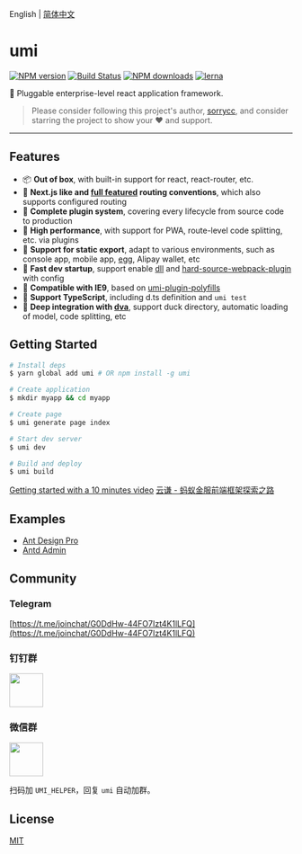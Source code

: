 English | [简体中文](./README_zh-CN.md)

# umi

[![NPM version](https://img.shields.io/npm/v/umi.svg?style=flat)](https://npmjs.org/package/umi)
[![Build Status](https://img.shields.io/travis/umijs/umi.svg?style=flat)](https://travis-ci.org/umijs/umi)
[![NPM downloads](http://img.shields.io/npm/dm/umi.svg?style=flat)](https://npmjs.org/package/umi)
[![lerna](https://img.shields.io/badge/maintained%20with-lerna-cc00ff.svg)](https://lernajs.io/)

🌋 Pluggable enterprise-level react application framework.

> Please consider following this project's author, [sorrycc](https://github.com/sorrycc), and consider starring the project to show your ❤️ and support.

---

## Features

* 📦 **Out of box**, with built-in support for react, react-router, etc.
* 🏈 **Next.js like and [full featured](https://umijs.org/guide/router.html) routing conventions**, which also supports configured routing
* 🎉 **Complete plugin system**, covering every lifecycle from source code to production
* 🚀 **High performance**, with support for PWA, route-level code splitting, etc. via plugins
* 💈 **Support for static export**, adapt to various environments, such as console app, mobile app, [egg](https://github.com/eggjs/egg), Alipay wallet, etc
* 🚄 **Fast dev startup**, support enable [dll](https://umijs.org/plugin/umi-plugin-react.html#dll) and [hard-source-webpack-plugin](https://umijs.org/plugin/umi-plugin-react.html#hardSource) with config
* 🐠 **Compatible with IE9**, based on [umi-plugin-polyfills](https://umijs.org/plugin/umi-plugin-react.html#polyfills)
* 🍁 **Support TypeScript**, including d.ts definition and `umi test`
* 🌴 **Deep integration with [dva](https://dvajs.com/)**, support duck directory, automatic loading of model, code splitting, etc

## Getting Started

```bash
# Install deps
$ yarn global add umi # OR npm install -g umi

# Create application
$ mkdir myapp && cd myapp

# Create page
$ umi generate page index

# Start dev server
$ umi dev

# Build and deploy
$ umi build
```

[Getting started with a 10 minutes video](https://youtu.be/vkAUGUlYm24)
[云谦 - 蚂蚁金服前端框架探索之路](https://www.bilibili.com/video/av40319780/)

## Examples

* [Ant Design Pro](https://github.com/ant-design/ant-design-pro)
* [Antd Admin](https://github.com/zuiidea/antd-admin)

## Community

### Telegram

[https://t.me/joinchat/G0DdHw-44FO7Izt4K1lLFQ](https://t.me/joinchat/G0DdHw-44FO7Izt4K1lLFQ)

### 钉钉群

<img src="https://gw.alipayobjects.com/zos/rmsportal/jPXcQOlGLnylGMfrKdBz.jpg" width="60" />

### 微信群

<img src="https://img03.sogoucdn.com/app/a/100520146/3544b6bbdd976ef3caa4f44cd9de38e5" width="60" />

扫码加 `UMI_HELPER`，回复 `umi` 自动加群。

## License

[MIT](https://github.com/umijs/umi/blob/master/LICENSE)
